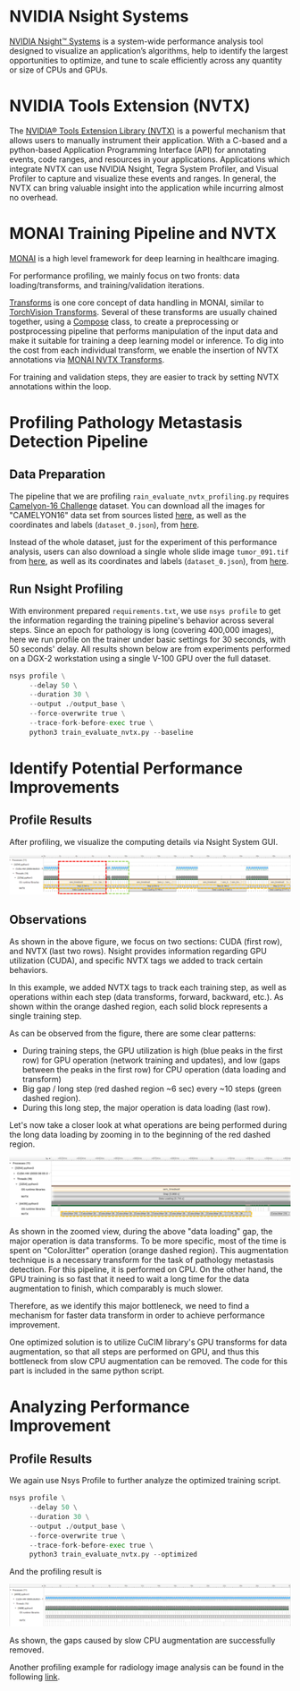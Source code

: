 # NVIDIA Nsight Systems
[NVIDIA Nsight™ Systems](https://developer.nvidia.com/nsight-systems) is a system-wide performance analysis tool designed to visualize an application’s algorithms, help to identify the largest opportunities to optimize, and tune to scale efficiently across any quantity or size of CPUs and GPUs.

# NVIDIA Tools Extension (NVTX)
The [NVIDIA® Tools Extension Library (NVTX)](https://github.com/NVIDIA/NVTX) is a powerful mechanism that allows users to manually instrument their application. With a C-based and a python-based Application Programming Interface (API) for annotating events, code ranges, and resources in your applications. Applications which integrate NVTX can use NVIDIA Nsight, Tegra System Profiler, and Visual Profiler to capture and visualize these events and ranges. In general, the NVTX can bring valuable insight into the application while incurring almost no overhead.

# MONAI Training Pipeline and NVTX
[MONAI](https://github.com/Project-MONAI/MONAI) is a high level framework for deep learning in healthcare imaging.

For performance profiling, we mainly focus on two fronts: data loading/transforms, and training/validation iterations.

[Transforms](https://github.com/Project-MONAI/MONAI/tree/dev/monai/transforms) is one core concept of data handling in MONAI, similar to [TorchVision Transforms](https://pytorch.org/vision/stable/transforms.html). Several of these transforms are usually chained together, using a [Compose](https://github.com/Project-MONAI/MONAI/blob/2f1c7a5d1b47c8dd21681dbe1b67213aa3278cd7/monai/transforms/compose.py#L35) class, to create a preprocessing or postprocessing pipeline that performs manipulation of the input data and make it suitable for training a deep learning model or inference. To dig into the cost from each individual transform, we enable the insertion of NVTX annotations via [MONAI NVTX Transforms](https://github.com/Project-MONAI/MONAI/blob/dev/monai/utils/nvtx.py).

For training and validation steps, they are easier to track by setting NVTX annotations within the loop.

# Profiling Pathology Metastasis Detection Pipeline
## Data Preparation

The pipeline that we are profiling `rain_evaluate_nvtx_profiling.py` requires [Camelyon-16 Challenge](https://camelyon16.grand-challenge.org/) dataset. You can download all the images for "CAMELYON16" data set from sources listed [here](https://camelyon17.grand-challenge.org/Data/), as well as the coordinates and labels (`dataset_0.json`), from [here](https://drive.google.com/file/d/1m2pwko6hxwsxeDWZY2oSOV-_KT97Ol0o).

Instead of the whole dataset, just for the experiment of this performance analysis, users can also download a single whole slide image `tumor_091.tif` from [here](https://drive.google.com/uc?id=1OxAeCMVqH9FGpIWpAXSEJe6cLinEGQtF), as well as its coordinates and labels (`dataset_0.json`), from [here](https://drive.google.com/uc?id=1F-lR9tXoFkPkC1yueM-_TyaFk3CO7v0s).

## Run Nsight Profiling
With environment prepared `requirements.txt`, we use `nsys profile` to get the information regarding the training pipeline's behavior across several steps. Since an epoch for pathology is long (covering 400,000 images), here we run profile on the trainer under basic settings for 30 seconds, with 50 seconds' delay. All results shown below are from experiments performed on a DGX-2 workstation using a single V-100 GPU over the full dataset.

```python
nsys profile \
     --delay 50 \
     --duration 30 \
     --output ./output_base \
     --force-overwrite true \
     --trace-fork-before-exec true \
     python3 train_evaluate_nvtx.py --baseline
```

# Identify Potential Performance Improvements
## Profile Results
After profiling, we visualize the computing details via Nsight System GUI.

![png](Figure/nsight_base.png)

## Observations
As shown in the above figure, we focus on two sections: CUDA (first row), and NVTX (last two rows). Nsight provides information regarding GPU utilization (CUDA), and specific NVTX tags we added to track certain behaviors.

In this example, we added NVTX tags to track each training step, as well as operations within each step (data transforms, forward, backward, etc.). As shown within the orange dashed region, each solid block represents a single training step.

As can be observed from the figure, there are some clear patterns:

- During training steps, the GPU utilization is high (blue peaks in the first row) for GPU operation (network training and updates), and low (gaps between the peaks in the first row) for CPU operation (data loading and transform)
- Big gap / long step (red dashed region ~6 sec) every ~10 steps (green dashed region).
- During this long step, the major operation is data loading (last row).

Let's now take a closer look at what operations are being performed during the long data loading by zooming in to the beginning of the red dashed region.

![png](Figure/nsight_transform.png)

As shown in the zoomed view, during the above "data loading" gap, the major operation is data transforms. To be more specific, most of the time is spent on "ColorJitter" operation (orange dashed region). This augmentation technique is a necessary transform for the task of pathology metastasis detection. For this pipeline, it is performed on CPU. On the other hand, the GPU training is so fast that it need to wait a long time for the data augmentation to finish, which comparably is much slower.

Therefore, as we identify this major bottleneck, we need to find a mechanism for faster data transform in order to achieve performance improvement.

One optimized solution is to utilize CuCIM library's GPU transforms for data augmentation, so that all steps are performed on GPU, and thus this bottleneck from slow CPU augmentation can be removed. The code for this part is included in the same python script.

# Analyzing Performance Improvement
## Profile Results
We again use Nsys Profile to further analyze the optimized training script.
```python
nsys profile \
     --delay 50 \
     --duration 30 \
     --output ./output_base \
     --force-overwrite true \
     --trace-fork-before-exec true \
     python3 train_evaluate_nvtx.py --optimized
```
And the profiling result is

![png](Figure/nsight_fast.png)

As shown, the gaps caused by slow CPU augmentation are successfully removed.

Another profiling example for radiology image analysis can be found in the following [link](https://github.com/Project-MONAI/tutorials/blob/master/performance_profiling/pathology/profiling_train_base_nvtx.md).
